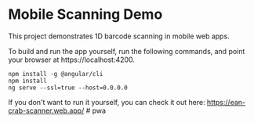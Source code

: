 # Mobile Scanning Demo

This project demonstrates 1D barcode scanning in mobile web apps.

To build and run the app yourself, run the following commands, and point your browser at https://localhost:4200.

```shell script
npm install -g @angular/cli
npm install
ng serve --ssl=true --host=0.0.0.0
```

If you don't want to run it yourself, you can check it out here: https://ean-crab-scanner.web.app/
#   p w a  
 